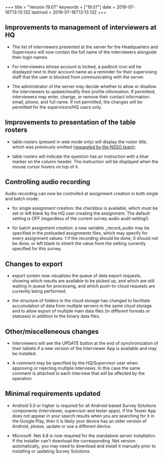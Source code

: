 ﻿+++
title = "Version 19.07"
keywords = ["19.07"]
date = 2019-07-18T13:13:13Z
lastmod = 2019-07-18T13:13:13Z
+++


## Improvements to management of interviewers at HQ

- The list of interviewers presented at the server for the Headquarters and 
Supervisors will now contain the full name of the interviewers alongside 
their login names.

- For interviewers whose account is locked, a padlock icon will be displayed
next to their account name as a reminder for their supervising staff that 
the user is blocked from communicating with the server.

- The administrator of the server may decide whether to allow or disallow 
the interviewers to update/modify their profile information. If permitted, 
interviewers may enter, change, or remove their contact information:
email, phone, and full name. If not permitted, the changes will be permitted
for the supervisors/HQ users only.

## Improvements to presentation of the table rosters

- table rosters (present in web mode only) will display the roster title, 
which was previously omitted ([requested by the NSSO team](https://forum.mysurvey.solutions/t/roster-name-is-not-appearing-while-testing-the-questionnaire/1707));

- table rosters will indicate the question has an instruction with a blue
marker on the column header. The instruction will be displayed when the 
mouse cursor hovers on top of it.

## Controlling audio recording

Audio recording can now be controlled at assignment creation in both
single and batch mode:

- for single assignment creation: the checkbox is available, which must
be set or left blank by the HQ user creating the assignment. The default
setting is OFF (regardless of the current survey audio audit setting!).

- for batch assignment creation: a new variable _record_audio may be 
specified in the preloaded assignments files, which may specify for every
assignment values: 1 if the recording should be done, 0 should not be 
done, or left blank to inherit the value from the setting currently
specified for this survey.

## Changes to export

- export screen now visualizes the queue of data export requests, showing 
which results are available to be picked up, and which are still waiting
in queue for processing, and which push-to-cloud requests are currently
being performed.

- the structure of folders in the cloud storage has changed to facilitate
accumulation of data from multiple servers in the same cloud storage and 
to allow export of multiple main data files (in different formats or statuses) 
in addition to the binary data files.

## Other/miscelleneous changes

- Interviewers will see the UPDATE button at the end of synchronization of
their tablets if a new version of the Interviewer App is available and may
be installed.

- A comment may be specified by the HQ/Supervisor user when approving or
rejecting multiple interviews. In this case the same comment is attached
to each interview that will be affected by the operation.


## Minimal requirements updated

- Android 5.0 or higher is required for all Android-based Survey Solutions
components (interviewer, supervisor and tester apps). If the Tester App
does not appear in your search results when you are searching for it in the
Google Play, then it is likely your device has an older version of Android,
please, update or use a different device.

- Microsoft .Net 4.8 is now required for the standalone server installation.
If the installer can't download the corresponding .Net version automatically,
you may need to download and install it manually prior to installing or
updating Survey Solutions.
